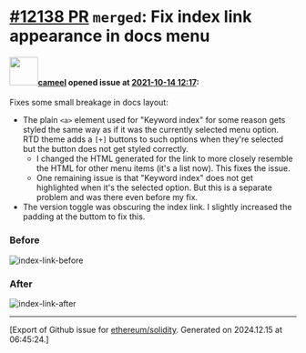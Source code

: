 # [\#12138 PR](https://github.com/ethereum/solidity/pull/12138) `merged`: Fix index link appearance in docs menu

#### <img src="https://avatars.githubusercontent.com/u/137030?v=4" width="50">[cameel](https://github.com/cameel) opened issue at [2021-10-14 12:17](https://github.com/ethereum/solidity/pull/12138):

Fixes some small breakage in docs layout:
- The plain `<a>` element used for "Keyword index" for some reason gets styled the same way as if it was the currently selected menu option. RTD theme adds a `[+]` buttons to such options when they're selected but the button does not get styled correctly.
    - I changed the HTML generated for the link to more closely resemble the HTML for other menu items (it's a list now). This fixes the issue.
    - One remaining issue is that "Keyword index" does not get highlighted when it's the selected option. But this is a separate problem and was there even before my fix.
- The version toggle was obscuring the index link. I slightly increased the padding at the buttom to fix this.

### Before
![index-link-before](https://user-images.githubusercontent.com/137030/137314391-ff87f1cc-d8ce-49ec-a967-89ca17305aff.png)

### After
![index-link-after](https://user-images.githubusercontent.com/137030/137314387-900f96f8-8da8-42ff-9490-dc8a46ae0937.png)




-------------------------------------------------------------------------------



[Export of Github issue for [ethereum/solidity](https://github.com/ethereum/solidity). Generated on 2024.12.15 at 06:45:24.]
